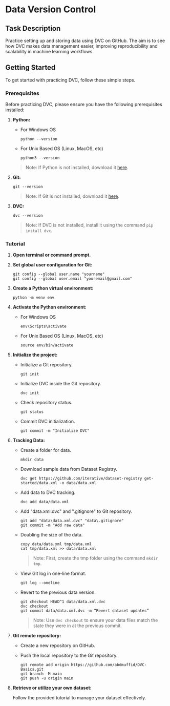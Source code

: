 # Data Version Control

## Task Description

Practice setting up and storing data using DVC on GitHub. The aim is to see how DVC makes data management easier, improving reproducibility and scalability in machine learning workflows.

## Getting Started

To get started with practicing DVC, follow these simple steps.

### Prerequisites

Before practicing DVC, please ensure you have the following prerequisites installed:

1. **Python:**
    - For Windows OS
        ```
        python --version 
        ```
    - For Unix Based OS (Linux, MacOS, etc)
        ```
        python3 --version 
        ```
    > Note: If Python is not installed, download it [here](https://www.python.org/downloads/).

2. **Git:**
    ```
    git --version 
    ```
    > Note: If Git is not installed, download it [here](https://git-scm.com/downloads).

3. **DVC:**
  	```
    dvc --version 
    ```
  	> Note: If DVC is not installed, install it using the command `pip install dvc`.

### Tutorial

1. **Open terminal or command prompt.**

2. **Set global user configuration for Git:**
    ```
    git config --global user.name "yourname"
    git config --global user.email "youremail@gmail.com"
    ```

3. **Create a Python virtual environment:**
    ```
    python -m venv env
    ```

4. **Activate the Python environment:**
    - For Windows OS
      ```
      env\Scripts\activate
      ```
    - For Unix Based OS (Linux, MacOS, etc)
      ```
      source env/bin/activate
      ```

5. **Initialize the project:**

    - Initialize a Git repository.
      ```
      git init
      ```

    - Initialize DVC inside the Git repository.
      ```
      dvc init
      ```

    - Check repository status.
      ```
      git status
      ```

    - Commit DVC initialization.
      ```
      git commit -m "Initialize DVC"
      ```

6. **Tracking Data:**

    - Create a folder for data.
      ```
      mkdir data
      ```

    - Download sample data from Dataset Registry.
      ```
      dvc get https://github.com/iterative/dataset-registry get-started/data.xml -o data/data.xml
      ```

    - Add data to DVC tracking.
      ```
      dvc add data/data.xml
      ```

    - Add "data.xml.dvc" and ".gitignore" to Git repository.
      ```
      git add "data\data.xml.dvc" "data\.gitignore"
      git commit -m "Add raw data"
      ```

    - Doubling the size of the data.
      ```
      copy data/data.xml tmp/data.xml
      cat tmp/data.xml >> data/data.xml
      ```
      > Note: First, create the tmp folder using the command `mkdir tmp`.

    - View Git log in one-line format.
      ```
      git log --oneline
      ```

    - Revert to the previous data version.
      ```
      git checkout HEAD^1 data/data.xml.dvc
      dvc checkout
      git commit data/data.xml.dvc -m “Revert dataset updates”
      ```
      > Note: Use `dvc checkout` to ensure your data files match the state they were in at the previous commit.

7. **Git remote repository:**

    - Create a new repository on GitHub.

    - Push the local repository to the Git repository.
      ```
      git remote add origin https://github.com/abdmuffid/DVC-Basics.git
      git branch -M main
      git push -u origin main
      ```

8. **Retrieve or utilize your own dataset:**

    Follow the provided tutorial to manage your dataset effectively.
